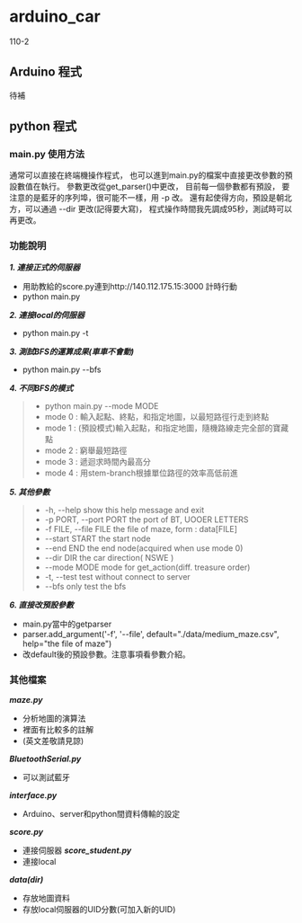 # arduino_car
110-2
## Arduino 程式
待補

## python 程式
### main.py 使用方法 #
通常可以直接在終端機操作程式，
也可以進到main.py的檔案中直接更改參數的預設數值在執行。
參數更改從get_parser()中更改，
目前每一個參數都有預設，
要注意的是藍牙的序列埠，很可能不一樣，用 -p 改。
還有起使得方向，預設是朝北方，可以通過 --dir 更改(記得要大寫)，
程式操作時間我先調成95秒，測試時可以再更改。

### 功能說明 # 
***1. 連接正式的伺服器***
* 用助教給的score.py連到http://140.112.175.15:3000 計時行動
* python main.py

***2. 連接local的伺服器***

* python main.py -t

***3. 測試BFS的運算成果(車車不會動)***
* python main.py --bfs

***4. 不同BFS的模式***
>* python main.py --mode MODE
>* mode 0 : 輸入起點、終點，和指定地圖，以最短路徑行走到終點
>* mode 1 : (預設模式)輸入起點，和指定地圖，隨機路線走完全部的寶藏點
>* mode 2 : 窮舉最短路徑
>* mode 3 : 遞迴求時間內最高分
>* mode 4 : 用stem-branch根據單位路徑的效率高低前進

***5. 其他參數***
>*   -h, --help            show this help message and exit
>*   -p PORT, --port PORT  the port of BT, UOOER LETTERS
>*   -f FILE, --file FILE  the file of maze, form : data\[FILE]
>*   --start START         the start node
>*   --end END             the end node(acquired when use mode 0)
>*   --dir DIR             the car direction( NSWE )
>*   --mode MODE           mode for get_action(diff. treasure order)
>*   -t, --test            test without connect to server
>*   --bfs                 only test the bfs

***6. 直接改預設參數***
* main.py當中的getparser
* parser.add_argument('-f', '--file', default="./data/medium_maze.csv", help="the file of maze")
* 改default後的預設參數。注意事項看參數介紹。

### 其他檔案 #
***maze.py*** 
* 分析地圖的演算法
* 裡面有比較多的註解
* (英文差敬請見諒)

***BluetoothSerial.py***
* 可以測試藍牙

***interface.py***
* Arduino、server和python間資料傳輸的設定

***score.py***
* 連接伺服器
***score_student.py***
* 連接local

***data(dir)***
* 存放地圖資料
* 存放local伺服器的UID分數(可加入新的UID)
